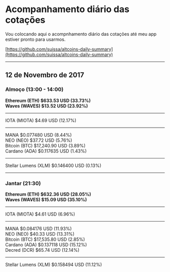 # Acompanhamento diário das cotações

Vou colocando aqui o acompnhamento diário das cotações até meu app estiver pronto para usarmos.

[https://github.com/suissa/altcoins-daily-summary](https://github.com/suissa/altcoins-daily-summary)


<hr>

## 12 de Novembro de 2017


### Almoço (13:00 - 14:00)

**Ethereum (ETH) $633.53 USD (33.73%)**<br>
**Waves (WAVES) $13.52 USD (23.92%)**
<br>

<hr>
IOTA (MIOTA) $4.69 USD (12.17%)<br> 
<hr>
MANA $0.077480 USD (8.44%)<br>
NEO (NEO) $37.72 USD (5.76%) <br>
Bitcoin (BTC) $17,240.90 USD (3.89%) <br>
Cardano (ADA) $0.117635 USD (1.43%) <br>
<hr>
Stellar Lumens (XLM) $0.146400 USD (0.13%) <br>


<hr>

### Jantar (21:30)

**Ethereum (ETH) $632.36 USD (28.05%)** <br>
**Waves (WAVES) $15.09 USD (35.10%)**
<br>

<hr>
IOTA (MIOTA) $4.61 USD (6.96%)<br> 
<hr>
MANA $0.084176 USD (11.93%) <br>
NEO (NEO) $40.33 USD (13.31%) <br>
Bitcoin (BTC) $17,535.80 USD (2.85%) <br>
Cardano (ADA) $0.137118 USD (15.12%)  <br>
Decred (DCR) $65.74 USD (12.14%) <br>
<hr>
Stellar Lumens (XLM) $0.158494 USD (11.12%)  <br>
